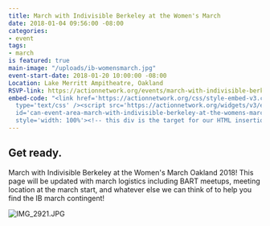 ```yaml
---
title: March with Indivisible Berkeley at the Women's March
date: 2018-01-04 09:56:00 -08:00
categories:
- event
tags:
- march
is featured: true
main-image: "/uploads/ib-womensmarch.jpg"
event-start-date: 2018-01-20 10:00:00 -08:00
Location: Lake Merritt Ampitheatre, Oakland
RSVP-link: https://actionnetwork.org/events/march-with-indivisible-berkeley-at-the-womens-march-in-oakland?source=direct_link&
embed-code: "<link href='https://actionnetwork.org/css/style-embed-v3.css' rel='stylesheet'
  type='text/css' /><script src='https://actionnetwork.org/widgets/v3/event/march-with-indivisible-berkeley-at-the-womens-march-in-oakland?format=js&source=widget'></script><div
  id='can-event-area-march-with-indivisible-berkeley-at-the-womens-march-in-oakland'
  style='width: 100%'><!-- this div is the target for our HTML insertion --></div>"
---
```


## Get ready.

March with Indivisible Berkeley at the Women's March Oakland 2018! This page will be updated with march logistics including BART meetups, meeting location at the march start, and whatever else we can think of to help you find the IB march contingent!

![IMG_2921.JPG](/uploads/IMG_2921.JPG)